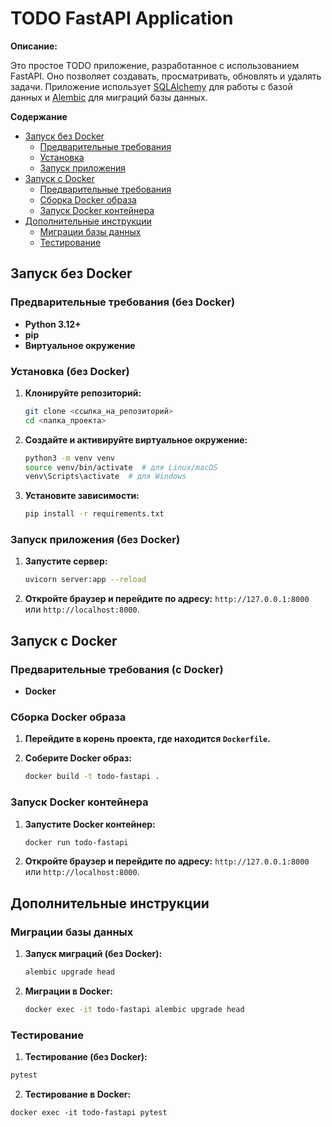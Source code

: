# TODO FastAPI Application

**Описание:**

Это простое TODO приложение, разработанное с использованием FastAPI. Оно позволяет создавать, просматривать, обновлять и удалять задачи. Приложение использует [SQLAlchemy](https://www.sqlalchemy.org/) для работы с базой данных и [Alembic](https://alembic.sqlalchemy.org/en/latest/) для миграций базы данных.

**Содержание**

- [Запуск без Docker](#запуск-без-docker)
  - [Предварительные требования](#предварительные-требования-без-docker)
  - [Установка](#установка-без-docker)
  - [Запуск приложения](#запуск-приложения-без-docker)
- [Запуск с Docker](#запуск-с-docker)
  - [Предварительные требования](#предварительные-требования-с-docker)
  - [Сборка Docker образа](#сборка-docker-образа)
  - [Запуск Docker контейнера](#запуск-docker-контейнера)
- [Дополнительные инструкции](#дополнительные-инструкции-опционально)
  - [Миграции базы данных](#миграции-базы-данных)
  - [Тестирование](#тестирование)

## Запуск без Docker

### Предварительные требования (без Docker)

- **Python 3.12+**
- **pip**
- **Виртуальное окружение**

### Установка (без Docker)

1. **Клонируйте репозиторий:**

   ```bash
   git clone <ссылка_на_репозиторий>
   cd <папка_проекта>
   ```

2. **Создайте и активируйте виртуальное окружение:**

   ```bash
   python3 -m venv venv
   source venv/bin/activate  # для Linux/macOS
   venv\Scripts\activate  # для Windows
   ```

3. **Установите зависимости:**

   ```bash
   pip install -r requirements.txt
   ```

### Запуск приложения (без Docker)

1. **Запустите сервер:**

   ```bash
   uvicorn server:app --reload
   ```

2. **Откройте браузер и перейдите по адресу:** `http://127.0.0.1:8000` или `http://localhost:8000`.

## Запуск с Docker

### Предварительные требования (с Docker)

- **Docker**

### Сборка Docker образа

1. **Перейдите в корень проекта, где находится `Dockerfile`.**

2. **Соберите Docker образ:**

   ```bash
   docker build -t todo-fastapi .
   ```

### Запуск Docker контейнера

1. **Запустите Docker контейнер:**

   ```bash
   docker run todo-fastapi
   ```

2. **Откройте браузер и перейдите по адресу:** `http://127.0.0.1:8000` или `http://localhost:8000`.

## Дополнительные инструкции

### Миграции базы данных

1. **Запуск миграций (без Docker):**

   ```bash
   alembic upgrade head
   ```

2. **Миграции в Docker:**

   ```bash
   docker exec -it todo-fastapi alembic upgrade head
   ```

### Тестирование

1. **Тестирование (без Docker):**

```bash
pytest
```

2. **Тестирование в Docker:**

```bach
docker exec -it todo-fastapi pytest
```